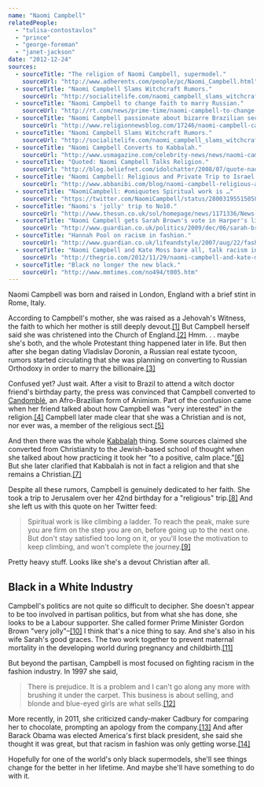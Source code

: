```yaml
---
name: "Naomi Campbell"
relatedPeople:
  - "tulisa-contostavlos"
  - "prince"
  - "george-foreman"
  - "janet-jackson"
date: "2012-12-24"
sources:
  - sourceTitle: "The religion of Naomi Campbell, supermodel."
    sourceUrl: "http://www.adherents.com/people/pc/Naomi_Campbell.html"
  - sourceTitle: "Naomi Campbell Slams Witchcraft Rumors."
    sourceUrl: "http://socialitelife.com/naomi_campbell_slams_witchcraft_rumors-01-2007"
  - sourceTitle: "Naomi Campbell to change faith to marry Russian."
    sourceUrl: "http://rt.com/news/prime-time/naomi-campbell-to-change-faith-to-marry-russian/"
  - sourceTitle: "Naomi Campbell passionate about bizarre Brazilian sect."
    sourceUrl: "http://www.religionnewsblog.com/17246/naomi-campbell-candomble"
  - sourceTitle: "Naomi Campbell Slams Witchcraft Rumors."
    sourceUrl: "http://socialitelife.com/naomi_campbell_slams_witchcraft_rumors-01-2007"
  - sourceTitle: "Naomi Campbell Converts to Kabbalah."
    sourceUrl: "http://www.usmagazine.com/celebrity-news/news/naomi-campbell-converts-to-kabbalah-20101910"
  - sourceTitle: "Quoted: Naomi Campbell Talks Religion."
    sourceUrl: "http://blog.beliefnet.com/idolchatter/2008/07/quote-naomi-campbell-talks-rel.html"
  - sourceTitle: "Naomi Campbell: Religious and Private Trip to Israel."
    sourceUrl: "http://www.abbanibi.com/blog/naomi-campbell-religious-and-private-trip-to-israel/"
  - sourceTitle: "NaomiCampbell: #omiquotes Spiritual work is …"
    sourceUrl: "https://twitter.com/NaomiCampbell/status/280031955150585857"
  - sourceTitle: "Naomi's 'jolly' trip to No10."
    sourceUrl: "http://www.thesun.co.uk/sol/homepage/news/1171336/News-Politics-Naomi-Campbell-Gordon-Brown-Naomis-jolly-trip-to-No10.html"
  - sourceTitle: "Naomi Campbell gets Sarah Brown's vote in Harper's list of heroines."
    sourceUrl: "http://www.guardian.co.uk/politics/2009/dec/06/sarah-brown-naomi-campbell-harpers"
  - sourceTitle: "Hannah Pool on racism in fashion."
    sourceUrl: "http://www.guardian.co.uk/lifeandstyle/2007/aug/22/fashion.race"
  - sourceTitle: "Naomi Campbell and Kate Moss bare all, talk racism in fashion for Russian and German 'Interview.'"
    sourceUrl: "http://thegrio.com/2012/11/29/naomi-campbell-and-kate-moss-bare-all-talk-racism-in-fashion-for-russian-and-german-interview/#s:naomi-2-2"
  - sourceTitle: "Black no longer the new black."
    sourceUrl: "http://www.mmtimes.com/no494/t005.htm"
---
```


Naomi Campbell was born and raised in London, England with a brief stint in Rome, Italy.

According to Campbell's mother, she was raised as a Jehovah's Witness, the faith to which her mother is still deeply devout.<a class="source-citation" href="http://www.adherents.com/people/pc/Naomi_Campbell.html" title="The religion of Naomi Campbell, supermodel.">[1]</a> But Campbell herself said she was christened into the Church of England.<a class="source-citation" href="http://socialitelife.com/naomi_campbell_slams_witchcraft_rumors-01-2007" title="Naomi Campbell Slams Witchcraft Rumors.">[2]</a> Hmm. . . maybe she's both, and the whole Protestant thing happened later in life. But then after she began dating Vladislav Doronin, a Russian real estate tycoon, rumors started circulating that she was planning on converting to Russian Orthodoxy in order to marry the billionaire.<a class="source-citation" href="http://rt.com/news/prime-time/naomi-campbell-to-change-faith-to-marry-russian/" title="Naomi Campbell to change faith to marry Russian.">[3]</a>

Confused yet? Just wait. After a visit to Brazil to attend a witch doctor friend's birthday party, the press was convinced that Campbell converted to [Candomblé](http://en.wikipedia.org/wiki/Candombl%C3%A9), an Afro-Brazilian form of Animism. Part of the confusion came when her friend talked about how Campbell was "very interested" in the religion.<a class="source-citation" href="http://www.religionnewsblog.com/17246/naomi-campbell-candomble" title="Naomi Campbell passionate about bizarre Brazilian sect.">[4]</a> Campbell later made clear that she was a Christian and is not, nor ever was, a member of the religious sect.<a class="source-citation" href="http://socialitelife.com/naomi_campbell_slams_witchcraft_rumors-01-2007" title="Naomi Campbell Slams Witchcraft Rumors.">[5]</a>

And then there was the whole [Kabbalah](http://en.wikipedia.org/wiki/Kabbalah) thing. Some sources claimed she converted from Christianity to the Jewish-based school of thought when she talked about how practicing it took her "to a positive, calm place."<a class="source-citation" href="http://www.usmagazine.com/celebrity-news/news/naomi-campbell-converts-to-kabbalah-20101910" title="Naomi Campbell Converts to Kabbalah.">[6]</a> But she later clarified that Kabbalah is not in fact a religion and that she remains a Christian.<a class="source-citation" href="http://blog.beliefnet.com/idolchatter/2008/07/quote-naomi-campbell-talks-rel.html" title="Quoted: Naomi Campbell Talks Religion.">[7]</a>

Despite all these rumors, Campbell is genuinely dedicated to her faith. She took a trip to Jerusalem over her 42nd birthday for a "religious" trip.<a class="source-citation" href="http://www.abbanibi.com/blog/naomi-campbell-religious-and-private-trip-to-israel/" title="Naomi Campbell: Religious and Private Trip to Israel.">[8]</a> And she left us with this quote on her Twitter feed:

>Spiritual work is like climbing a ladder. To reach the peak, make sure you are firm on the step you are on, before going up to the next one. But don't stay satisfied too long on it, or you'll lose the motivation to keep climbing, and won't complete the journey.<a class="source-citation" href="https://twitter.com/NaomiCampbell/status/280031955150585857" title="NaomiCampbell: #omiquotes Spiritual work is …">[9]</a>

Pretty heavy stuff. Looks like she's a devout Christian after all.


## Black in a White Industry

Campbell's politics are not quite so difficult to decipher. She doesn't appear to be too involved in partisan politics, but from what she has done, she looks to be a Labour supporter. She called former Prime Minister Gordon Brown "very jolly"–<a class="source-citation" href="http://www.thesun.co.uk/sol/homepage/news/1171336/News-Politics-Naomi-Campbell-Gordon-Brown-Naomis-jolly-trip-to-No10.html" title="Naomi&apos;s &apos;jolly&apos; trip to No10.">[10]</a> I think that's a nice thing to say. And she's also in his wife Sarah's good graces. The two work together to prevent maternal mortality in the developing world during pregnancy and childbirth.<a class="source-citation" href="http://www.guardian.co.uk/politics/2009/dec/06/sarah-brown-naomi-campbell-harpers" title="Naomi Campbell gets Sarah Brown&apos;s vote in Harper&apos;s list of heroines.">[11]</a>

But beyond the partisan, Campbell is most focused on fighting racism in the fashion industry. In 1997 she said,

>There is prejudice. It is a problem and I can't go along any more with brushing it under the carpet. This business is about selling, and blonde and blue-eyed girls are what sells.<a class="source-citation" href="http://www.guardian.co.uk/lifeandstyle/2007/aug/22/fashion.race" title="Hannah Pool on racism in fashion.">[12]</a>

More recently, in 2011, she criticized candy-maker Cadbury for comparing her to chocolate, prompting an apology from the company.<a class="source-citation" href="http://thegrio.com/2012/11/29/naomi-campbell-and-kate-moss-bare-all-talk-racism-in-fashion-for-russian-and-german-interview/#s:naomi-2-2" title="Naomi Campbell and Kate Moss bare all, talk racism in fashion for Russian and German &apos;Interview.&apos;">[13]</a> And after Barack Obama was elected America's first black president, she said she thought it was great, but that racism in fashion was only getting worse.<a class="source-citation" href="http://www.mmtimes.com/no494/t005.htm" title="Black no longer the new black.">[14]</a>

Hopefully for one of the world's only black supermodels, she'll see things change for the better in her lifetime. And maybe she'll have something to do with it.